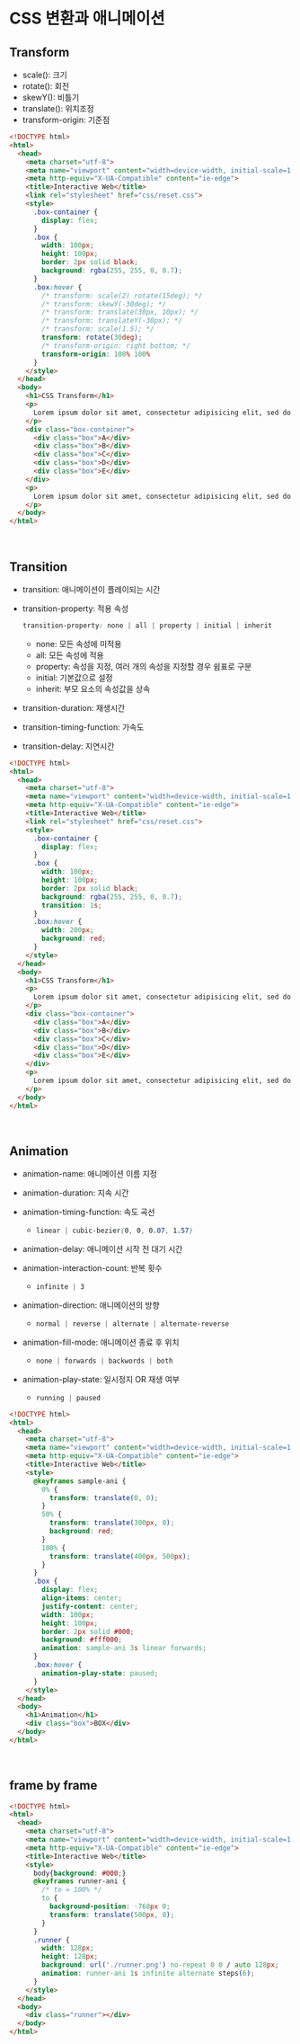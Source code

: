 # CSS 변환과 애니메이션

## Transform

+ scale(): 크기
+ rotate(): 회전
+ skewY(): 비틀기
+ translate(): 위치조정
+ transform-origin: 기준점

```html
<!DOCTYPE html>
<html>
  <head>
    <meta charset="utf-8">
    <meta name="viewport" content="width=device-width, initial-scale=1.0">
    <meta http-equiv="X-UA-Compatible" content="ie-edge">
    <title>Interactive Web</title>
    <link rel="stylesheet" href="css/reset.css">
    <style>
      .box-container {
        display: flex;
      }
      .box {
        width: 100px;
        height: 100px;
        border: 2px solid black;
        background: rgba(255, 255, 0, 0.7);
      }
      .box:hover {
        /* transform: scale(2) rotate(15deg); */
        /* transform: skewY(-30deg); */
        /* transform: translate(30px, 10px); */
        /* transform: translateY(-30px); */
        /* transform: scale(1.5); */
        transform: rotate(30deg);
        /* transform-origin: right bottom; */
        transform-origin: 100% 100%
      }
    </style>
  </head>
  <body>
    <h1>CSS Transform</h1>
    <p>
      Lorem ipsum dolor sit amet, consectetur adipisicing elit, sed do eiusmod tempor incididunt ut labore et dolore magna aliqua. Ut enim ad minim veniam, quis nostrud exercitation ullamco laboris nisi ut aliquip ex ea commodo consequat. Duis aute irure dolor in reprehenderit in voluptate velit esse cillum dolore eu fugiat nulla pariatur. Excepteur sint occaecat cupidatat non proident, sunt in culpa qui officia deserunt mollit anim id est laborum.
    </p>
    <div class="box-container">
      <div class="box">A</div>
      <div class="box">B</div>
      <div class="box">C</div>
      <div class="box">D</div>
      <div class="box">E</div>
    </div>
    <p>
      Lorem ipsum dolor sit amet, consectetur adipisicing elit, sed do eiusmod tempor incididunt ut labore et dolore magna aliqua. Ut enim ad minim veniam, quis nostrud exercitation ullamco laboris nisi ut aliquip ex ea commodo consequat. Duis aute irure dolor in reprehenderit in voluptate velit esse cillum dolore eu fugiat nulla pariatur. Excepteur sint occaecat cupidatat non proident, sunt in culpa qui officia deserunt mollit anim id est laborum.
    </p>
  </body>
</html>
```

<br>

## Transition

+ transition: 애니메이션이 플레이되는 시간

+ transition-property: 적용 속성 

  ```css
  transition-property: none | all | property | initial | inherit
  ```

  + none: 모든 속성에 미적용
  + all: 모든 속성에 적용
  + property: 속성을 지정, 여러 개의 속성을 지정할 경우 쉼표로 구분
  + initial: 기본값으로 설정
  + inherit: 부모 요소의 속성값을 상속

+ transition-duration: 재생시간

+ transition-timing-function: 가속도

+ transition-delay: 지연시간

```html
<!DOCTYPE html>
<html>
  <head>
    <meta charset="utf-8">
    <meta name="viewport" content="width=device-width, initial-scale=1.0">
    <meta http-equiv="X-UA-Compatible" content="ie-edge">
    <title>Interactive Web</title>
    <link rel="stylesheet" href="css/reset.css">
    <style>
      .box-container {
        display: flex;
      }
      .box {
        width: 100px;
        height: 100px;
        border: 2px solid black;
        background: rgba(255, 255, 0, 0.7);
        transition: 1s;
      }
      .box:hover {
        width: 200px;
        background: red;
      }
    </style>
  </head>
  <body>
    <h1>CSS Transform</h1>
    <p>
      Lorem ipsum dolor sit amet, consectetur adipisicing elit, sed do eiusmod tempor incididunt ut labore et dolore magna aliqua. Ut enim ad minim veniam, quis nostrud exercitation ullamco laboris nisi ut aliquip ex ea commodo consequat. Duis aute irure dolor in reprehenderit in voluptate velit esse cillum dolore eu fugiat nulla pariatur. Excepteur sint occaecat cupidatat non proident, sunt in culpa qui officia deserunt mollit anim id est laborum.
    </p>
    <div class="box-container">
      <div class="box">A</div>
      <div class="box">B</div>
      <div class="box">C</div>
      <div class="box">D</div>
      <div class="box">E</div>
    </div>
    <p>
      Lorem ipsum dolor sit amet, consectetur adipisicing elit, sed do eiusmod tempor incididunt ut labore et dolore magna aliqua. Ut enim ad minim veniam, quis nostrud exercitation ullamco laboris nisi ut aliquip ex ea commodo consequat. Duis aute irure dolor in reprehenderit in voluptate velit esse cillum dolore eu fugiat nulla pariatur. Excepteur sint occaecat cupidatat non proident, sunt in culpa qui officia deserunt mollit anim id est laborum.
    </p>
  </body>
</html>
```

<br>

## Animation

+ animation-name: 애니메이션 이름 지정

+ animation-duration: 지속 시간

+ animation-timing-function: 속도 곡선

  + ```css
    linear | cubic-bezier(0, 0, 0.07, 1.57)
    ```

+ animation-delay: 애니메이션 시작 전 대기 시간

+ animation-interaction-count: 반복 횟수

  + ```css
    infinite | 3 
    ```

+ animation-direction: 애니메이션의 방향

  + ```css
    normal | reverse | alternate | alternate-reverse
    ```

+ animation-fill-mode: 애니메이션 종료 후 위치

  + ```css
    none | forwards | backwords | both
    ```

+ animation-play-state: 일시정지 OR 재생 여부

  + ```css
    running | paused
    ```

```html
<!DOCTYPE html>
<html>
  <head>
    <meta charset="utf-8">
    <meta name="viewport" content="width=device-width, initial-scale=1.0">
    <meta http-equiv="X-UA-Compatible" content="ie-edge">
    <title>Interactive Web</title>
    <style>
      @keyframes sample-ani {
        0% {
          transform: translate(0, 0);
        }
        50% {
          transform: translate(300px, 0);
          background: red;
        }
        100% {
          transform: translate(400px, 500px);
        }
      }
      .box {
        display: flex;
        align-items: center;
        justify-content: center;
        width: 100px;
        height: 100px;
        border: 2px solid #000;
        background: #fff000;
        animation: sample-ani 3s linear forwards;
      }
      .box:hover {
        animation-play-state: paused;
      }
    </style>
  </head>
  <body>
    <h1>Animation</h1>
    <div class="box">BOX</div>
  </body>
</html>
```

<br>

## frame by frame

```html
<!DOCTYPE html>
<html>
  <head>
    <meta charset="utf-8">
    <meta name="viewport" content="width=device-width, initial-scale=1.0">
    <meta http-equiv="X-UA-Compatible" content="ie-edge">
    <title>Interactive Web</title>
    <style>
      body{background: #000;}
      @keyframes runner-ani {
        /* to = 100% */
        to {
          background-position: -768px 0;
          transform: translate(500px, 0);
        }
      }
      .runner {
        width: 128px;
        height: 128px;
        background: url('./runner.png') no-repeat 0 0 / auto 128px;
        animation: runner-ani 1s infinite alternate steps(6);
      }
    </style>
  </head>
  <body>
    <div class="runner"></div>
  </body>
</html>
```


